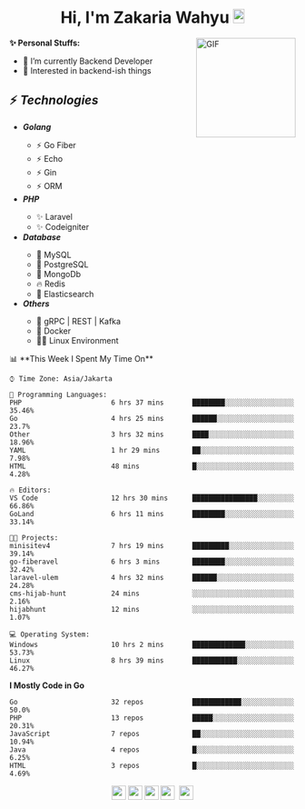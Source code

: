 <h1 align="center">Hi, I'm Zakaria Wahyu <img src="https://github.com/TheDudeThatCode/TheDudeThatCode/blob/master/Assets/Hi.gif" width="20px" height="25px"></h1>

<img align="right" alt="GIF" height="175px" src="https://www.nayakapratama.co.id/wp-content/uploads/2019/07/Website-Maintenance.gif" />

**✨ Personal Stuffs:**
- 🔭 I’m currently Backend Developer
- 🌱 Interested in backend-ish things

<h2>⚡ <i>Technologies</i></h2>
<ul>
<li><strong><i>Golang</i></strong></li>
  <ul>
    <li>⚡ Go Fiber</li>
    <li>⚡ Echo</li>
    <li>⚡ Gin</li>
    <li>⚡ ORM</li>
  </ul>
<li><strong><i>PHP</i></strong></li>
  <ul>
    <li>✨ Laravel</li>
    <li>✨ Codeigniter</li>
  </ul>
<li><strong><i>Database</i></strong></li>
  <ul>
    <li>🐬 MySQL</li>
    <li>🐘 PostgreSQL</li>
    <li>🍃 MongoDb</li>
    <li>🔥 Redis</li>
    <li>🔎 Elasticsearch</li>
  </ul>
  <li><strong><i>Others</i></strong></li>
  <ul>
    <li>💫 gRPC | REST | Kafka</li>
    <li>🐳 Docker</li>
    <li>👨‍💻 Linux Environment</li>
  </ul>
</ul>
<!--START_SECTION:waka-->
📊 **This Week I Spent My Time On** 

```text
⌚︎ Time Zone: Asia/Jakarta

💬 Programming Languages: 
PHP                      6 hrs 37 mins       ████████░░░░░░░░░░░░░░░░░   35.46% 
Go                       4 hrs 25 mins       ██████░░░░░░░░░░░░░░░░░░░   23.7% 
Other                    3 hrs 32 mins       ████░░░░░░░░░░░░░░░░░░░░░   18.96% 
YAML                     1 hr 29 mins        ██░░░░░░░░░░░░░░░░░░░░░░░   7.98% 
HTML                     48 mins             █░░░░░░░░░░░░░░░░░░░░░░░░   4.28%

🔥 Editors: 
VS Code                  12 hrs 30 mins      ████████████████░░░░░░░░░   66.86% 
GoLand                   6 hrs 11 mins       ████████░░░░░░░░░░░░░░░░░   33.14%

🐱‍💻 Projects: 
minisitev4               7 hrs 19 mins       █████████░░░░░░░░░░░░░░░░   39.14% 
go-fiberavel             6 hrs 3 mins        ████████░░░░░░░░░░░░░░░░░   32.42% 
laravel-ulem             4 hrs 32 mins       ██████░░░░░░░░░░░░░░░░░░░   24.28% 
cms-hijab-hunt           24 mins             ░░░░░░░░░░░░░░░░░░░░░░░░░   2.16% 
hijabhunt                12 mins             ░░░░░░░░░░░░░░░░░░░░░░░░░   1.07%

💻 Operating System: 
Windows                  10 hrs 2 mins       █████████████░░░░░░░░░░░░   53.73% 
Linux                    8 hrs 39 mins       ███████████░░░░░░░░░░░░░░   46.27%

```

**I Mostly Code in Go** 

```text
Go                       32 repos            ████████████░░░░░░░░░░░░░   50.0% 
PHP                      13 repos            █████░░░░░░░░░░░░░░░░░░░░   20.31% 
JavaScript               7 repos             ██░░░░░░░░░░░░░░░░░░░░░░░   10.94% 
Java                     4 repos             █░░░░░░░░░░░░░░░░░░░░░░░░   6.25% 
HTML                     3 repos             █░░░░░░░░░░░░░░░░░░░░░░░░   4.69%

```



<!--END_SECTION:waka-->

<p align="center">
<a href="https://www.linkedin.com/in/zakariawahyu" target="_blank"><img src="https://img.shields.io/badge/linkedin-%230077B5.svg?&style=for-the-badge&logo=linkedin&logoColor=white" height=25></a>
<a href="https://medium.com/@zakariawahyu" target="_blank"><img src="https://img.shields.io/badge/Medium-12100E?style=for-the-badge&logo=medium&logoColor=white" height=25></a>
<a href="https://medium.com/@zakariawahyu" target="_blank"><img src="https://img.shields.io/badge/Portfolio-2300843e?style=for-the-badge&logo=About.me&logoColor=white" height=25></a>
<a href="https://www.twitter.com/_zakariawahyu" target="_blank"><img src="https://img.shields.io/badge/twitter-%231DA1F2.svg?&style=for-the-badge&logo=twitter&logoColor=white" height=25></a> 
<a href="https://www.instagram.com/_zakariawahyu" target="_blank"><img src="https://img.shields.io/badge/instagram-%23E4405F.svg?&style=for-the-badge&logo=instagram&logoColor=white" height=25></a>
